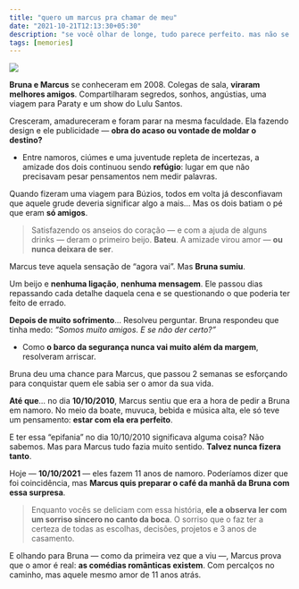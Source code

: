 ```yaml
---
title: "quero um marcus pra chamar de meu"
date: "2021-10-21T12:13:30+05:30"
description: "se você olhar de longe, tudo parece perfeito. mas não se engane: talvez a grama do vizinho só seja mais verde porque é artificial."
tags: [memories]
---
```


![](https://i0.wp.com/imageup.me/images/quero-um-marcus-pra-chamar-de-meu.jpeg?resize=400,225)

**Bruna e Marcus** se conheceram em 2008. Colegas de sala, **viraram melhores amigos**. Compartilharam segredos, sonhos, angústias, uma viagem para Paraty e um show do Lulu Santos.

Cresceram, amadureceram e foram parar na mesma faculdade. Ela fazendo design e ele publicidade — **obra do acaso ou vontade de moldar o destino?**

-   Entre namoros, ciúmes e uma juventude repleta de incertezas, a amizade dos dois continuou sendo **refúgio**: lugar em que não precisavam pesar pensamentos nem medir palavras.
    

Quando fizeram uma viagem para Búzios, todos em volta já desconfiavam que aquele grude deveria significar algo a mais… Mas os dois batiam o pé que eram **só amigos**.

> Satisfazendo os anseios do coração — e com a ajuda de alguns drinks — deram o primeiro beijo. **Bateu**. A amizade virou amor — **ou nunca deixara de ser**.

Marcus teve aquela sensação de “agora vai”. Mas **Bruna sumiu**.

Um beijo e **nenhuma ligação**, **nenhuma mensagem**. Ele passou dias repassando cada detalhe daquela cena e se questionando o que poderia ter feito de errado.

**Depois de muito sofrimento**… Resolveu perguntar. Bruna respondeu que tinha medo: _“Somos muito amigos. E se não der certo?”_

-   Como **o barco da segurança nunca vai muito além da margem**, resolveram arriscar.
    

Bruna deu uma chance para Marcus, que passou 2 semanas se esforçando para conquistar quem ele sabia ser o amor da sua vida.

**Até que**… no dia **10/10/2010**, Marcus sentiu que era a hora de pedir a Bruna em namoro. No meio da boate, muvuca, bebida e música alta, ele só teve um pensamento: **estar com ela era perfeito**.

E ter essa “epifania” no dia 10/10/2010 significava alguma coisa? Não sabemos. Mas para Marcus tudo fazia muito sentido. **Talvez nunca fizera tanto**.

Hoje — **10/10/2021** — eles fazem 11 anos de namoro. Poderíamos dizer que foi coincidência, mas **Marcus quis preparar o café da manhã da Bruna com essa surpresa**.

> Enquanto vocês se deliciam com essa história, **ele a observa ler com um sorriso sincero no canto da boca**. O sorriso que o faz ter a certeza de todas as escolhas, decisões, projetos e 3 anos de casamento.

E olhando para Bruna — como da primeira vez que a viu —, Marcus prova que o amor é real: **as comédias românticas existem**. Com percalços no caminho, mas aquele mesmo amor de 11 anos atrás.